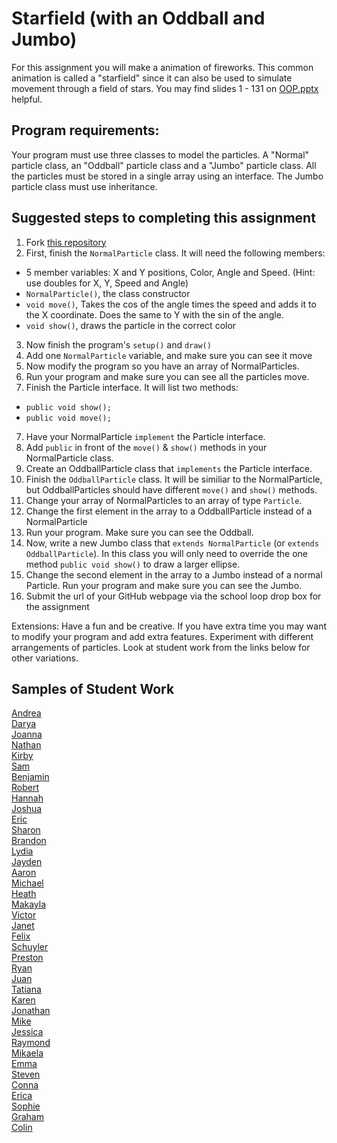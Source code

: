 Starfield (with an Oddball and Jumbo)
=========================
For this assignment you will make a animation of fireworks. This common animation is called a "starfield" since it can also be used to simulate movement through a field of stars. You may find slides 1 - 131 on <a href="https://drive.google.com/open?id=0Bz2ZkT6qWPYTN3NOQkh1eGR4Wmc">OOP.pptx</a> helpful.
 
Program requirements:
---------------------
Your program must use three classes to model the particles. A "Normal" particle class, an "Oddball" particle class and a "Jumbo" particle class. All the particles must be stored in a single array using an interface. The Jumbo particle class must use inheritance.

Suggested steps to completing this assignment
-----------------------------------
1. Fork [this repository](https://github.com/APCSLowell/Starfield)  
2. First, finish the `NormalParticle` class. It will need the following members:
  * 5 member variables: X and Y positions, Color, Angle and Speed. (Hint: use doubles for X, Y, Speed and Angle)
  * `NormalParticle()`, the class constructor
  * `void move()`, Takes the cos of the angle times the speed and adds it to the X coordinate. Does the same to Y with the sin of the angle.
  * `void show()`, draws the particle in the correct color
3. Now finish the program's `setup()` and `draw()`
4. Add one `NormalParticle` variable, and make sure you can see it move
5. Now modify the program so you have an array of NormalParticles.
6. Run your program and make sure you can see all the particles move.
6. Finish the Particle interface. It will list two methods:
  * `public void show();`
  * `public void move();`
7. Have your NormalParticle `implement` the Particle interface.
8. Add `public` in front of the `move()` & `show()` methods in your NormalParticle class.
9. Create an OddballParticle class that `implements` the Particle interface.
10. Finish the `OddballParticle` class. It will be similiar to the NormalParticle, but OddballParticles should have different `move()` and `show()` methods.
11. Change your array of NormalParticles to an array of type `Particle`.
12. Change the first element in the array to a OddballParticle instead of a NormalParticle
13. Run your program. Make sure you can see the Oddball.
13. Now, write a new Jumbo class that `extends NormalParticle` (or `extends OddballParticle`). In this class you will only need to override the one method `public void show()` to draw a larger ellipse. 
14. Change the second element in the array to a Jumbo instead of a normal Particle. Run your program and make sure you can see the Jumbo.
15. Submit the url of your GitHub webpage via the school loop drop box for the assignment   

Extensions: Have a fun and be creative. If you have extra time you may want to modify your program and add extra features. Experiment with different arrangements of particles. Look at student work from the links below for other variations.

Samples of Student Work
-----------------------
[Andrea](https://chenandrea29.github.io/Starfield/)   
[Darya](https://darya-ver.github.io/Starfield/)   
[Joanna](https://j0annalu.github.io/Starfield/)   
[Nathan](https://nathansng.github.io/Starfield/)   
[Kirby](https://krbyktl.github.io/Starfield/)   
[Sam](https://flukemeister28.github.io/Starfield/)   
[Benjamin](https://benjaminlanir.github.io/Starfield/)   
[Robert](https://rshi159.github.io/Starfield/)   
[Hannah](https://hadecastro.github.io/Starfield/)   
[Joshua](https://joshualchan.github.io/Starfield/)   
[Eric](https://ersun1224.github.io/Starfield/)   
[Sharon](https://shtai.github.io/Starfield/)   
[Brandon](https://brandontom96.github.io/Starfield/)   
[Lydia](https://aqua28.github.io/Starfield/)   
[Jayden](https://jaydenlee1229.github.io/Starfield/)   
[Aaron](https://aahuangithub.github.io/Starfield/)  
[Michael](https://mipsim.github.io/Starfield/)   
[Heath](https://heathexer.github.io/Starfield/)   
[Makayla](https://nathansng.github.io/Starfield/)   
[Victor](https://kingvictor.github.io/Starfield/)  
[Janet](https://birded.github.io/Starfield/)   
[Felix](https://felixzhuk.github.io/Starfield/)   
[Schuyler](https://skschur1.github.io/Starfield/)   
[Preston](https://prestonttt.github.io/Starfield/)   
[Ryan](https://avath.github.io/Starfield/)   
[Juan](https://juan-hernandez7.github.io/Starfield/)   
[Tatiana](https://sonotatiana.github.io/Starfield/)   
[Karen](https://sonokjw.github.io/Starfield/)   
[Jonathan](https://jonathanchu33.github.io/Starfield/)   
[Mike](https://mimonokandilos.github.io/Starfield/)   
[Jessica](https://jtngai.github.io/Starfield/)   
[Raymond](https://ngoraymond.github.io/Starfield/)   
[Mikaela](https://mikamarciales.github.io/Starfield/)   
[Emma](https://emmackenzie.github.io/Starfield/)   
[Steven](https://sjkchang.github.io/Starfield/)  
[Conna](https://connac.github.io/Starfield/)  
[Erica](https://ericamalia.github.io/Starfield/)   
[Sophie](https://sohuang.github.io/Starfield/)   
[Graham](https://grahamkeeton.github.io/Starfield/)   
[Colin](https://licolin4.github.io/Starfield/)   
